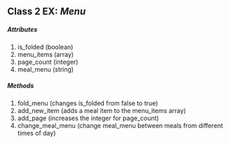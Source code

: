 ## Class 2 EX: *Menu*

##### Attributes

1. is_folded (boolean)
2. menu_items (array)
3. page_count (integer)
4. meal_menu (string)

##### Methods

1. fold_menu (changes is_folded from false to true)
2. add_new_item (adds a meal item to the menu_items array)
3. add_page (increases the integer for page_count)
4. change_meal_menu (change meal_menu between meals from different times of day)
